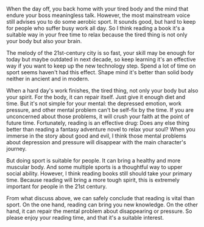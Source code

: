 When the day off, you back home with your tired body and the mind that endure your boss meaningless talk. However, the most mainstream voice still advises you to do some aerobic sport. It sounds good, but hard to keep for people who suffer busy work all day. So I think reading a book it's a suitable way in your free time to relax because the tired thing is not only your body but also your brain.

The melody of the 21st-century city is so fast, your skill may be enough for today but maybe outdated in next decade, so keep learning it's an effective way if you want to keep up the new technology step. Spend a lot of time on sport seems haven't had this effect. Shape mind it's better than solid body neither in ancient and in modern.

When a hard day's work finishes, the tired thing, not only your body but also your spirit. For the body, it can repair itself. Just give it enough diet and time. But it's not simple for your mental: the depressed emotion, work pressure, and other mental problem can't be self-fix by the time. If you are unconcerned about those problems, it will crush your faith at the point of future time. Fortunately, reading is an effective drug: Does any else thing better than reading a fantasy adventure novel to relax your soul?  When you immerse in the story about good and evil, I think those mental problems about depression and pressure will disappear with the main character's journey.

But doing sport is suitable for people. It can bring a healthy and more muscular body. And some multiple sports is a thoughtful way to upper social ability. However, I think reading books still should take your primary time. Because reading will bring a more tough spirit, this is extremely important for people in the 21st century.

From what discuss above, we can safely conclude that reading is vital than sport. On the one hand, reading can bring you new knowledge. On the other hand, it can repair the mental problem about disappearing or pressure. So please enjoy your reading time, and that it's a suitable interest.